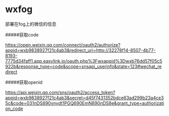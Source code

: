 # wxfog
部署在fog上的微信的信息


#####获取code

https://open.weixin.qq.com/connect/oauth2/authorize?appid=wxb9838927f21c4ab3&redirect_uri=http://32278f14-8507-4b77-8193-7775d34faff1.app.easylink.io/oauth.php%3Fwxappid%3Dwxb76dd57f05c5922b&response_type=code&scope=snsapi_userinfo&state=123#wechat_redirect

#####获取openid

https://api.weixin.qq.com/sns/oauth2/access_token?appid=wxb9838927f21c4ab3&secret=d45f7431352bdce63ad299b23a4ce35c&code=031nDS890vnydt1PGQ690EmN890nDS8e&grant_type=authorization_code


